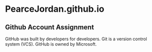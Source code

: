 # PearceJordan.github.io
## Github Account Assignment
GitHub was built by developers for developers.
Git is a version control system (VCS).
GitHub is owned by Microsoft. 
